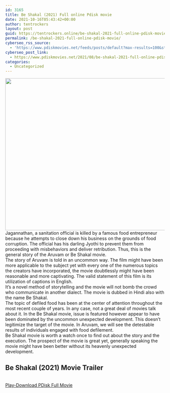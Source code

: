 ```yaml
---
id: 3165
title: Be Shakal (2021) Full online Pdisk movie
date: 2021-10-16T05:43:42+00:00
author: tentrockers
layout: post
guid: https://tentrockers.online/be-shakal-2021-full-online-pdisk-movie/
permalink: /be-shakal-2021-full-online-pdisk-movie/
cyberseo_rss_source:
  - 'https://www.pdiskmovies.net/feeds/posts/default?max-results=100&start-index=901'
cyberseo_post_link:
  - https://www.pdiskmovies.net/2021/08/be-shakal-2021-full-online-pdisk-movie.html
categories:
  - Uncategorized
---
```

<div class="separator">
  <a href="https://1.bp.blogspot.com/-1gCdteopm5Y/YRk9AJJPXiI/AAAAAAAAAO8/sISzHvzz3jk5Tkm0i_BOOIjbwAVeCh8PgCLcBGAsYHQ/s480/Be%2BShakal%2B%25282021%2529%2BFull%2Bonline%2BPdisk%2Bmovie.jpg" imageanchor="1"><img loading="lazy" border="0" data-original-height="360" data-original-width="480" height="480" src="https://1.bp.blogspot.com/-1gCdteopm5Y/YRk9AJJPXiI/AAAAAAAAAO8/sISzHvzz3jk5Tkm0i_BOOIjbwAVeCh8PgCLcBGAsYHQ/w640-h480/Be%2BShakal%2B%25282021%2529%2BFull%2Bonline%2BPdisk%2Bmovie.jpg" width="640" /></a>
</div>



<div>
  <div>
    <span>Jagannathan, a sanitation official is killed by a famous food entrepreneur because he attempts to close down his business on the grounds of food corruption. The official has his darling Jyothi to prevent them from proceeding with misbehaviors and deliver retribution. Thus, this is the general story of the Aruvam or Be Shakal movie.&nbsp;</span>
  </div>
  
  <div>
    <span>The story of Aruvam is told in an uncommon way. The film might have been more applicable to the subject yet with every one of the numerous topics the creators have incorporated, the movie doubtlessly might have been reasonable and more captivating. The valid statement of this film is its utilization of captions in English.&nbsp;</span>
  </div>
  
  <div>
    <span>It&#8217;s a novel method of storytelling and the movie will not bomb the crowd who communicate in another dialect. The movie is dubbed in Hindi also with the name Be Shakal.&nbsp;</span>
  </div>
  
  <div>
    <span>The topic of defiled food has been at the center of attention throughout the most recent couple of years. In any case, not a great deal of movies talk about it. In the Be Shakal movie, issue is featured however appear to have been dominated by the uncommon unexpected development. This doesn&#8217;t legitimize the target of the movie. In Aruvam, we will see the detestable results of individuals engaged with food defilement.&nbsp;</span>
  </div>
  
  <div>
    <span>Be Shakal movie is worth a watch once to find out about the story and the execution. The prospect of the movie is great yet, generally speaking the movie might have been better without its heavenly unexpected development.</span>
  </div>
</div>

<div>
  <h2>
    <span>Be Shakal&nbsp;(2021)&nbsp;Movie Trailer</span>
  </h2>
</div>

  
<a href="https://kofilink.com/1/bnYyaW5sMDAwM3R5?dn=1" onclick="window.open('https://kofilink.com/1/bnYyaW5sMDAwM3R5?dn=1','popup','width=600,height=600'); return false;" target="popup" rel="noopener"><br /> Play-Download PDisk Full Movie<br /> </a>